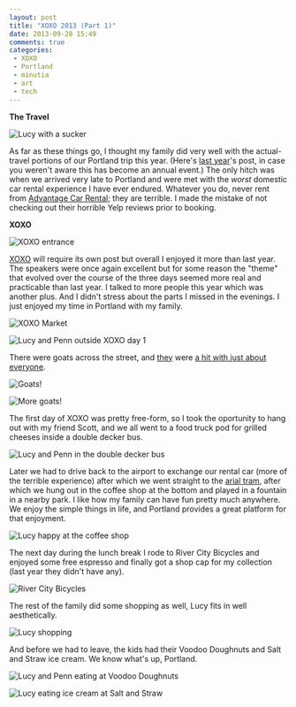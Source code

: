 ```yaml
---
layout: post
title: "XOXO 2013 (Part 1)"
date: 2013-09-28 15:49
comments: true
categories: 
 - XOXO
 - Portland
 - minutia
 - art
 - tech
---
```


**The Travel**

![Lucy with a sucker]({{site.url}}/images/Portland/Sep_19_6_04_54.jpg "Travel is a little bit better if you have a sucker")

As far as these things go, I thought my family did very well with the actual-travel portions of our Portland trip this year. (Here's [last year]({{site.url}}/2012/09/23/xoxo/)'s post, in case you weren't aware this has become an annual event.) The only hitch was when we arrived very late to Portland and were met with the *worst* domestic car rental experience I have ever endured. Whatever you do, never rent from [Advantage Car Rental](http://www.yelp.com/biz/advantage-car-rental-portland#hrid:oj7pmES5lP4-TtjNWtMX9g); they are terrible. I made the mistake of not checking out their horrible Yelp reviews prior to booking.

**XOXO**

![XOXO entrance]({{site.url}}/images/Portland/Sep_20_11_16_18.jpg "XOXO entrance")

[XOXO](http://2013.xoxofest.com/) will require its own post but overall I enjoyed it more than last year. The speakers were once again excellent but for some reason the "theme" that evolved over the course of the three days seemed more real and practicable than last year. I talked to more people this year which was another plus. And I didn't stress about the parts I missed in the evenings. I just enjoyed my time in Portland with my family.

![XOXO Market]({{site.url}}/images/Portland/Sep_20_11_08_50.jpg "XOXO Market")

![Lucy and Penn outside XOXO day 1]({{site.url}}/images/Portland/Sep_20_11_20_16.jpg "[Lucy and Penn outside XOXO day 1")

There were goats across the street, and [they](https://twitter.com/urbangoatspdx) were [a hit with just about everyone](https://twitter.com/search?q=%23xoxofest%20goats&src=typd).

![Goats!]({{site.url}}/images/Portland/Sep_20_12_05_40.jpg)

![More goats!]({{site.url}}/images/Portland/Sep_20_12_06_11.jpg)

The first day of XOXO was pretty free-form, so I took the oportunity to hang out with my friend Scott, and we all went to a food truck pod for grilled cheeses inside a double decker bus.

![Lucy and Penn in the double decker bus]({{site.url}}/images/Portland/Sep_20_1_24_30.jpg)

Later we had to drive back to the airport to exchange our rental car (more of the terrible experience) after which we went straight to the [arial tram](http://gobytram.com/), after which we hung out in the coffee shop at the bottom and played in a fountain in a nearby park. I like how my family can have fun pretty much anywhere. We enjoy the simple things in life, and Portland provides a great platform for that enjoyment.

![Lucy happy at the coffee shop]({{site.url}}/images/Portland/Sep_20_4_47_07.jpg)

The next day during the lunch break I rode to River City Bicycles and enjoyed some free espresso and finally got a shop cap for my collection (last year they didn't have any).

![River City Bicycles]({{site.url}}/images/Portland/Sep_21_3_38_04.jpg)

The rest of the family did some shopping as well, Lucy fits in well aesthetically. 

![Lucy shopping]({{site.url}}/images/Portland/Sep_21_6_27_54.jpg)

And before we had to leave, the kids had their Voodoo Doughnuts and Salt and Straw ice cream. We know what's up, Portland.

![Lucy and Penn eating at Voodoo Doughnuts]({{site.url}}/images/Portland/Sep_22_10_31_31.jpg)

![Lucy eating ice cream at Salt and Straw]({{site.url}}/images/Portland/Sep_22_7_18_29.jpg)
